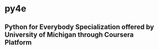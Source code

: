 # py4e
## Python for Everybody Specialization offered by University of Michigan through Coursera Platform
